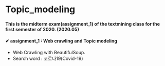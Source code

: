 # Topic_modeling
#### This is the midterm exam(assignment_1) of the textmining class for the first semester of 2020. (2020.05)
#### ✔ assignment_1 : Web crawling and Topic modeling

- Web Crawling with BeautifulSoup.
- Search word : 코로나19(Covid-19)

